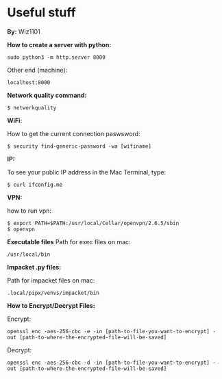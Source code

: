 # Useful stuff


**By:** Wiz1101  <br>


**How to create a server with python:**

```
sudo python3 -m http.server 8000
```

Other end (machine):

```
localhost:8000
```


**Network quality command:**
```
$ networkquality
```

**WiFi:**

How to get the current connection paswsword:

```
$ security find-generic-password -wa [wifiname]
```

**IP:**

To see your public IP address in the Mac Terminal, type:

```
$ curl ifconfig.me
```

**VPN:**

how to run vpn:

```
$ export PATH=$PATH:/usr/local/Cellar/openvpn/2.6.5/sbin
$ openvpn
```

**Executable files**
Path for exec files on mac:

```
/usr/local/bin
```
**Impacket .py files:**

Path for impacket files on mac:

```
.local/pipx/venvs/impacket/bin
```

**How to Encrypt/Decrypt Files:**

Encrypt:
```
openssl enc -aes-256-cbc -e -in [path-to-file-you-want-to-encrypt] -out [path-to-where-the-encrypted-file-will-be-saved]
```

Decrypt:
```
openssl enc -aes-256-cbc -d -in [path-to-file-you-want-to-encrypt] -out [path-to-where-the-encrypted-file-will-be-saved]
```
